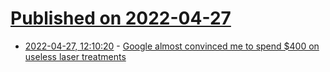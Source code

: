 # [Published on 2022-04-27](index.md)

* [2022-04-27, 12:10:20](https://news.ycombinator.com/item?id=31178908) - [Google almost convinced me to spend $400 on useless laser treatments](https://blog.tjcx.me/p/google-terrible-health-information)
